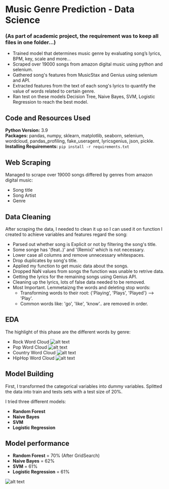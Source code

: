 # Music Genre Prediction - Data Science
### (As part of academic project, the requirement was to keep all files in one folder...)

*  Trained model that determines music genre by evaluating song’s lyrics, BPM, key, scale and more...
*  Scraped over 19000 songs from amazon digital music using python and selenium.
*  Gathered song's features from MusicStax and Genius using selenium and API.
*  Extracted features from the text of each song's lyrics to quantify the value of words related to certain genre.
*  Ran test on these models Decision Tree, Naive Bayes, SVM, Logistic Regression to reach the best model.

## Code and Resources Used 
**Python Version:** 3.9  
**Packages:** pandas, numpy, sklearn, matplotlib, seaborn, selenium, wordcloud, pandas_profiling, fake_useragent, lyricsgenius, json, pickle.
**Installing Requirements:**  ```pip install -r requirements.txt```  

## Web Scraping
Managed to scrape over 19000 songs differed by genres from amazon digital music:
*	Song title
*	Song Artist
*	Genre

## Data Cleaning
After scraping the data, I needed to clean it up so I can used it on function I created to achieve variables and features regard the song:

* Parsed out whether song is Explicit or not by filtering the song's title.
* Some songe has '(feat..)' and '(Remix)' which is not necessary.
* Lower case all columns and remove unnecessary whitespaces.
* Drop duplicates by song's title.
* Applied my function to get music data about the songs.
* Dropped NaN values from songs the function was unable to retrive data.
* Getting the lyrics for the remaining songs using Genius API.
* Cleaning up the lyrics, lots of false data needed to be removed.
* Most Important. Lemmetaizng the words and deleting stop words:
    * Transforming words to their root: {'Playing', 'Plays', 'Played'} --> 'Play'.
    * Common words like: 'go', 'like', 'know'.. are removed in order.

## EDA
The highlight of this phase are the different words by genre: 

* Rock Word Cloud
![alt text](https://github.com/idanrk/Genre_Prediction_Data_Science/blob/main/rock_cloud.png "Rock Word Cloud")
* Pop Word Cloud
![alt text](https://github.com/idanrk/Genre_Prediction_Data_Science/blob/main/pop_cloud.png "Pop Word Cloud")
* Country Word Cloud
![alt text](https://github.com/idanrk/Genre_Prediction_Data_Science/blob/main/country_cloud.png "Country Word Cloud")
* HipHop Word Cloud
![alt text](https://github.com/idanrk/Genre_Prediction_Data_Science/blob/main/hiphop_cloud.png "HipHop Word Cloud")

## Model Building 

First, I transformed the categorical variables into dummy variables. 
Splitted the data into train and tests sets with a test size of 20%.   


I tried three different models:
*	**Random Forest**
*	**Naive Bayes**
*	**SVM** 
*	**Logistic Regression**

## Model performance
*	**Random Forest** = 70% (After GridSearch)
*	**Naive Bayes** = 62%
*	**SVM** = 61%
*	**Logistic Regression** = 61%

![alt text](https://github.com/idanrk/Genre_Prediction_Data_Science/blob/main/confusion_matrix.png "Confusion Matrix")
